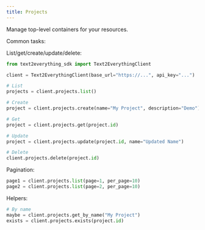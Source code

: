```yaml
---
title: Projects
---
```


Manage top-level containers for your resources.

Common tasks:

List/get/create/update/delete:
```python
from text2everything_sdk import Text2EverythingClient

client = Text2EverythingClient(base_url="https://...", api_key="...")

# List
projects = client.projects.list()

# Create
project = client.projects.create(name="My Project", description="Demo")

# Get
project = client.projects.get(project.id)

# Update
project = client.projects.update(project.id, name="Updated Name")

# Delete
client.projects.delete(project.id)
```

Pagination:
```python
page1 = client.projects.list(page=1, per_page=10)
page2 = client.projects.list(page=2, per_page=10)
```

Helpers:
```python
# By name
maybe = client.projects.get_by_name("My Project")
exists = client.projects.exists(project.id)
```
